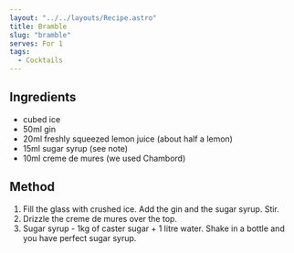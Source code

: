 ```yaml
---
layout: "../../layouts/Recipe.astro"
title: Bramble
slug: "bramble"
serves: For 1
tags:
  - Cocktails
---
```


## Ingredients

- cubed ice
- 50ml gin
- 20ml freshly squeezed lemon juice (about half a lemon)
- 15ml sugar syrup (see note)
- 10ml creme de mures (we used Chambord)

## Method

1. Fill the glass with crushed ice. Add the gin and the sugar syrup. Stir.
1. Drizzle the creme de mures over the top.
1. Sugar syrup - 1kg of caster sugar + 1 litre water. Shake in a bottle and you have perfect sugar syrup.
